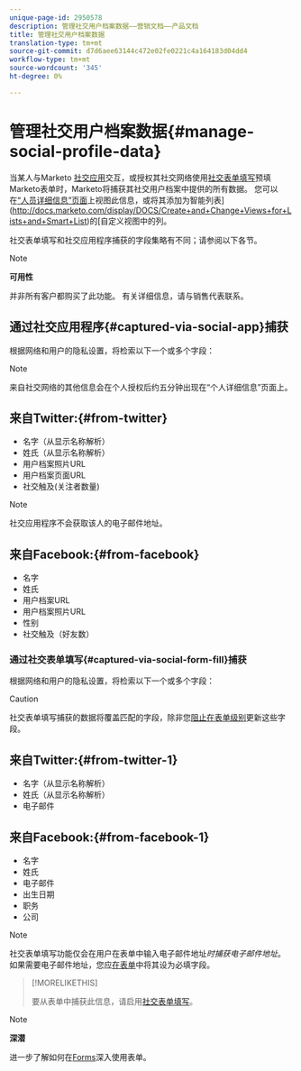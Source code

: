 ```yaml
---
unique-page-id: 2950578
description: 管理社交用户档案数据——营销文档——产品文档
title: 管理社交用户档案数据
translation-type: tm+mt
source-git-commit: d7d6aee63144c472e02fe0221c4a164183d04dd4
workflow-type: tm+mt
source-wordcount: '345'
ht-degree: 0%

---
```



# 管理社交用户档案数据{#manage-social-profile-data}

当某人与Marketo [社交应用](../../../../product-docs/demand-generation/social/configuring-social-actions/customize-social-app-button.md)交互，或授权其社交网络使用[社交表单填写](../../../../product-docs/demand-generation/forms/form-actions/enable-social-form-fill-on-a-form.md)预填Marketo表单时，Marketo将捕获其社交用户档案中提供的所有数据。 您可以在[“人员详细信息”页面](http://docs.marketo.com/display/DOCS/Using+the+Person+Detail+Page)上视图此信息，或将其添加为智能列表](http://docs.marketo.com/display/DOCS/Create+and+Change+Views+for+Lists+and+Smart+List)的[自定义视图中的列。

社交表单填写和社交应用程序捕获的字段集略有不同；请参阅以下各节。

>[!NOTE]
>
>**可用性**
>
>并非所有客户都购买了此功能。 有关详细信息，请与销售代表联系。

## 通过社交应用程序{#captured-via-social-app}捕获

根据网络和用户的隐私设置，将检索以下一个或多个字段：

>[!NOTE]
>
>来自社交网络的其他信息会在个人授权后约五分钟出现在“个人详细信息”页面上。

## 来自Twitter:{#from-twitter}

* 名字（从显示名称解析）
* 姓氏（从显示名称解析）
* 用户档案照片URL
* 用户档案页面URL
* 社交触及(关注者数量)

>[!NOTE]
>
>社交应用程序不会获取该人的电子邮件地址。

## 来自Facebook:{#from-facebook}

* 名字
* 姓氏
* 用户档案URL
* 用户档案照片URL
* 性别
* 社交触及（好友数）

### 通过社交表单填写{#captured-via-social-form-fill}捕获

根据网络和用户的隐私设置，将检索以下一个或多个字段：

>[!CAUTION]
>
>社交表单填写捕获的数据将覆盖匹配的字段，除非您[阻止在表单级别](../../../../product-docs/administration/field-management/block-updates-to-a-field.md)更新这些字段。

## 来自Twitter:{#from-twitter-1}

* 名字（从显示名称解析）
* 姓氏（从显示名称解析）
* 电子邮件

## 来自Facebook:{#from-facebook-1}

* 名字
* 姓氏
* 电子邮件
* 出生日期
* 职务
* 公司

>[!NOTE]
>
>社交表单填写功能仅会在用户在表单中输入电子邮件地址&#x200B;*时捕获电子邮件地址*。 如果需要电子邮件地址，您应[在表单](../../../../product-docs/demand-generation/forms/creating-a-form/make-a-form-field-required.md)中将其设为必填字段。

>[!MORELIKETHIS]
>
>要从表单中捕获此信息，请启用[社交表单填写](../../../../product-docs/demand-generation/forms/form-actions/enable-social-form-fill-on-a-form.md)。

>[!NOTE]
>
>**深潜**
>
>进一步了解如何在[Forms](http://docs.marketo.com/display/docs/forms)深入使用表单。

